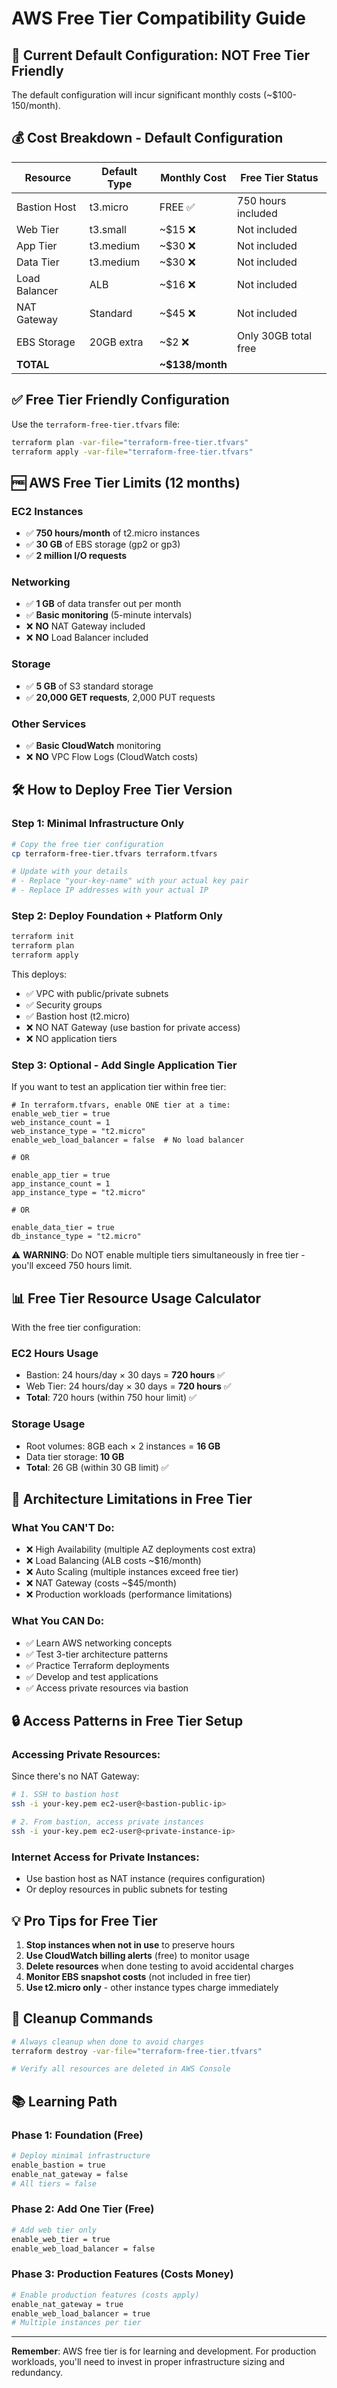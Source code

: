 # AWS Free Tier Compatibility Guide

## 🚨 **Current Default Configuration: NOT Free Tier Friendly**

The default configuration will incur significant monthly costs (~$100-150/month).

## 💰 **Cost Breakdown - Default Configuration**

| Resource | Default Type | Monthly Cost | Free Tier Status |
|----------|-------------|--------------|------------------|
| Bastion Host | t3.micro | FREE ✅ | 750 hours included |
| Web Tier | t3.small | ~$15 ❌ | Not included |
| App Tier | t3.medium | ~$30 ❌ | Not included |
| Data Tier | t3.medium | ~$30 ❌ | Not included |
| Load Balancer | ALB | ~$16 ❌ | Not included |
| NAT Gateway | Standard | ~$45 ❌ | Not included |
| EBS Storage | 20GB extra | ~$2 ❌ | Only 30GB total free |
| **TOTAL** | | **~$138/month** | |

## ✅ **Free Tier Friendly Configuration**

Use the `terraform-free-tier.tfvars` file:

```bash
terraform plan -var-file="terraform-free-tier.tfvars"
terraform apply -var-file="terraform-free-tier.tfvars"
```

## 🆓 **AWS Free Tier Limits (12 months)**

### **EC2 Instances**
- ✅ **750 hours/month** of t2.micro instances
- ✅ **30 GB** of EBS storage (gp2 or gp3)
- ✅ **2 million I/O requests**

### **Networking**
- ✅ **1 GB** of data transfer out per month
- ✅ **Basic monitoring** (5-minute intervals)
- ❌ **NO** NAT Gateway included
- ❌ **NO** Load Balancer included

### **Storage**
- ✅ **5 GB** of S3 standard storage
- ✅ **20,000 GET requests**, 2,000 PUT requests

### **Other Services**
- ✅ **Basic CloudWatch** monitoring
- ❌ **NO** VPC Flow Logs (CloudWatch costs)

## 🛠 **How to Deploy Free Tier Version**

### **Step 1: Minimal Infrastructure Only**
```bash
# Copy the free tier configuration
cp terraform-free-tier.tfvars terraform.tfvars

# Update with your details
# - Replace "your-key-name" with your actual key pair
# - Replace IP addresses with your actual IP
```

### **Step 2: Deploy Foundation + Platform Only**
```bash
terraform init
terraform plan
terraform apply
```

This deploys:
- ✅ VPC with public/private subnets
- ✅ Security groups  
- ✅ Bastion host (t2.micro)
- ❌ NO NAT Gateway (use bastion for private access)
- ❌ NO application tiers

### **Step 3: Optional - Add Single Application Tier**
If you want to test an application tier within free tier:

```hcl
# In terraform.tfvars, enable ONE tier at a time:
enable_web_tier = true
web_instance_count = 1
web_instance_type = "t2.micro"  
enable_web_load_balancer = false  # No load balancer

# OR

enable_app_tier = true
app_instance_count = 1
app_instance_type = "t2.micro"

# OR 

enable_data_tier = true
db_instance_type = "t2.micro"
```

⚠️ **WARNING**: Do NOT enable multiple tiers simultaneously in free tier - you'll exceed 750 hours limit.

## 📊 **Free Tier Resource Usage Calculator**

With the free tier configuration:

### **EC2 Hours Usage**
- Bastion: 24 hours/day × 30 days = **720 hours** ✅
- Web Tier: 24 hours/day × 30 days = **720 hours** ✅  
- **Total**: 720 hours (within 750 hour limit) ✅

### **Storage Usage**
- Root volumes: 8GB each × 2 instances = **16 GB**
- Data tier storage: **10 GB**
- **Total**: 26 GB (within 30 GB limit) ✅

## 🚧 **Architecture Limitations in Free Tier**

### **What You CAN'T Do:**
- ❌ High Availability (multiple AZ deployments cost extra)
- ❌ Load Balancing (ALB costs ~$16/month)
- ❌ Auto Scaling (multiple instances exceed free tier)
- ❌ NAT Gateway (costs ~$45/month)
- ❌ Production workloads (performance limitations)

### **What You CAN Do:**
- ✅ Learn AWS networking concepts
- ✅ Test 3-tier architecture patterns
- ✅ Practice Terraform deployments
- ✅ Develop and test applications
- ✅ Access private resources via bastion

## 🔒 **Access Patterns in Free Tier Setup**

### **Accessing Private Resources:**
Since there's no NAT Gateway:

```bash
# 1. SSH to bastion host
ssh -i your-key.pem ec2-user@<bastion-public-ip>

# 2. From bastion, access private instances
ssh -i your-key.pem ec2-user@<private-instance-ip>
```

### **Internet Access for Private Instances:**
- Use bastion host as NAT instance (requires configuration)
- Or deploy resources in public subnets for testing

## 💡 **Pro Tips for Free Tier**

1. **Stop instances when not in use** to preserve hours
2. **Use CloudWatch billing alerts** (free) to monitor usage
3. **Delete resources** when done testing to avoid accidental charges
4. **Monitor EBS snapshot costs** (not included in free tier)
5. **Use t2.micro only** - other instance types charge immediately

## 🧹 **Cleanup Commands**

```bash
# Always cleanup when done to avoid charges
terraform destroy -var-file="terraform-free-tier.tfvars"

# Verify all resources are deleted in AWS Console
```

## 📚 **Learning Path**

### **Phase 1: Foundation (Free)**
```bash
# Deploy minimal infrastructure
enable_bastion = true
enable_nat_gateway = false
# All tiers = false
```

### **Phase 2: Add One Tier (Free)**
```bash
# Add web tier only
enable_web_tier = true
enable_web_load_balancer = false
```

### **Phase 3: Production Features (Costs Money)**
```bash
# Enable production features (costs apply)
enable_nat_gateway = true
enable_web_load_balancer = true
# Multiple instances per tier
```

---

**Remember**: AWS free tier is for learning and development. For production workloads, you'll need to invest in proper infrastructure sizing and redundancy. 